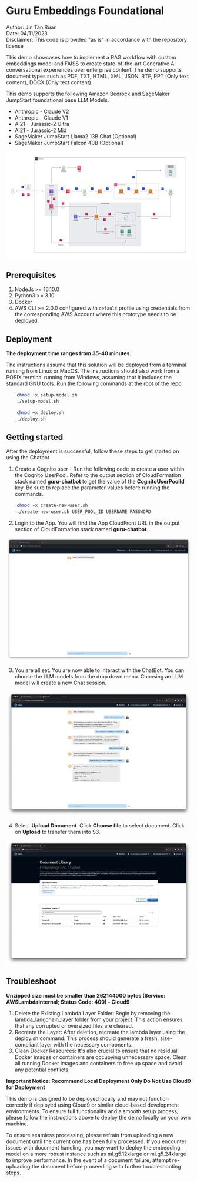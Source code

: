 # Guru Embeddings Foundational

Author: Jin Tan Ruan<br>
Date: 04/11/2023<br>
Disclaimer: This code is provided "as is" in accordance with the repository license<br>

This demo showcases how to implement a RAG workflow with custom embeddings model and FAISS to create state-of-the-art Generative AI conversational experiences over enterprise content. The demo supports document types such as PDF, TXT, HTML, XML, JSON, RTF, PPT (Only text content), DOCX (Only text content).

This demo supports the following Amazon Bedrock and SageMaker JumpStart foundational base LLM Models.

- Anthropic - Claude V2
- Anthropic - Claude V1
- AI21 - Jurassic-2 Ultra
- AI21 - Jurassic-2 Mid
- SageMaker JumpStart Llama2 13B Chat (Optional)
- SageMaker JumpStart Falcon 40B (Optional)

![Embeddings Chatbot Architecture](./images/architecture.png)

## Prerequisites

1. NodeJs >= 16.10.0
2. Python3 >= 3.10
3. Docker
4. AWS CLI >= 2.0.0 configured with `default` profile using credentials from the corresponding AWS Account where this prototype needs to be deployed.

## Deployment

**The deployment time ranges from 35-40 minutes.**

The instructions assume that this solution will be deployed from a terminal running from Linux or MacOS. The instructions should also work from a POSIX terminal running from Windows, assuming that it includes the standard GNU tools.
Run the following commands at the root of the repo

```bash
    chmod +x setup-model.sh
    ./setup-model.sh
```

```bash
    chmod +x deploy.sh
    ./deploy.sh
```

## Getting started

After the deployment is successful, follow these steps to get started on using the Chatbot

1. Create a Cognito user - Run the following code to create a user within the Cognito UserPool. Refer to the output section of CloudFormation stack named **guru-chatbot**
   to get the value of the **CognitoUserPoolId** key. Be sure to replace the parameter values before running the commands.

```bash
    chmod +x create-new-user.sh
    ./create-new-user.sh USER_POOL_ID USERNAME PASSWORD
```

2. Login to the App. You will find the App CloudFront URL in the output section of CloudFormation stack named **guru-chatbot**.

![Embeddings Chatbot Default](./images/home.png)

3. You are all set. You are now able to interact with the ChatBot. You can choose the LLM models from the drop down menu. Choosing an LLM model will create a new Chat session.

![Embeddings Chatbot Home](./images/chat.png)

4. Select **Upload Document**. Click **Choose file** to select document. Click on **Upload** to transfer them into S3.

![Embeddings Chatbot Upload](./images/upload.png)

## Troubleshoot


**Unzipped size must be smaller than 262144000 bytes (Service: AWSLambdaInternal; Status Code: 400) - Cloud9** 

1. Delete the Existing Lambda Layer Folder: Begin by removing the lambda_langchain_layer folder from your project. This action ensures that any corrupted or oversized files are cleared.
2. Recreate the Layer: After deletion, recreate the lambda layer using the deploy.sh command. This process should generate a fresh, size-compliant layer with the necessary components.
3. Clean Docker Resources: It's also crucial to ensure that no residual Docker images or containers are occupying unnecessary space. Clean all running Docker images and containers to free up space and avoid any potential conflicts.

**Important Notice: Recommend Local Deployment Only
Do Not Use Cloud9 for Deployment**

This demo is designed to be deployed locally and may not function correctly if deployed using Cloud9 or similar cloud-based development environments. To ensure full functionality and a smooth setup process, please follow the instructions above to deploy the demo locally on your own machine.

To ensure seamless processing, please refrain from uploading a new document until the current one has been fully processed. If you encounter issues with document handling, you may want to deploy the embedding model on a more robust instance such as ml.g5.12xlarge or ml.g5.24xlarge to improve performance. In the event of a document failure, attempt re-uploading the document before proceeding with further troubleshooting steps.
